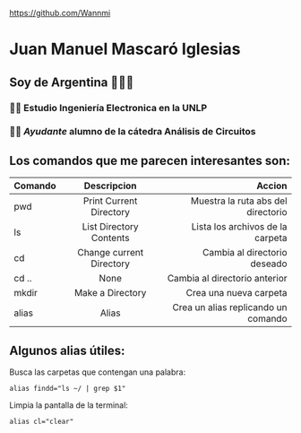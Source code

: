 https://github.com/Wannmi

# Juan Manuel Mascaró Iglesias

## Soy de Argentina 💙🤍💙 

### 👨‍🎓 Estudio **Ingeniería Electronica** en la UNLP  

### 👨‍🏫 _Ayudante_ alumno de la cátedra **Análisis de Circuitos**

## Los comandos que me parecen interesantes son:



|Comando |        Descripcion       |               Accion               |
|--------|:--------------------------:|------------------------------------:|
|   pwd  | Print Current Directory  | Muestra la ruta abs del directorio |
|   ls   | List Directory Contents  |  Lista los archivos de la carpeta  |
|   cd   | Change current Directory |   Cambia al directorio deseado     |
|  cd .. |          None            |   Cambia al directorio anterior    |
|  mkdir |    Make a Directory      |        Crea una nueva carpeta      |
| alias  |           Alias          | Crea un alias replicando un comando|



## Algunos alias útiles:

Busca las carpetas que contengan una palabra:

`alias findd="ls ~/ | grep $1"`

Limpia la pantalla de la terminal:
 
`alias cl="clear"`

    